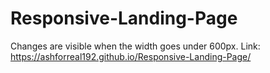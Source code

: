 # Responsive-Landing-Page

Changes are visible when the width goes under 600px.
Link: https://ashforreal192.github.io/Responsive-Landing-Page/
